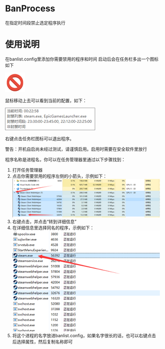 # BanProcess
 在指定时间段禁止选定程序执行
# 使用说明
 在banlist.config里添加你需要禁用的程序和时间
 启动后会在任务栏多出一个图标如下

 ![](favicon.png)

 鼠标移动上去可以看到当前的配置，如下：

 ![](image-2.png)

 右键点击任务栏图标可以退出程序。

 警告：开机自启尚未经过测试，请谨慎启用。启用时需要在安全软件里放行

 程序名称是进程名，你可以在任务管理器里通过以下步骤找到：
 1. 打开任务管理器
 2. 点击你需要禁用的程序左侧的小箭头，示例如下：
    ![](image.png)
 3. 右键点击，并点击“转到详细信息”
 4. 在详细信息里选择同名的程序，示例如下：
    ![](image-1.png)
 5. 将这个进程的名字放进banlist.config，如果名字很长的话，也可以右键点击后选择属性，然后复制名称即可

